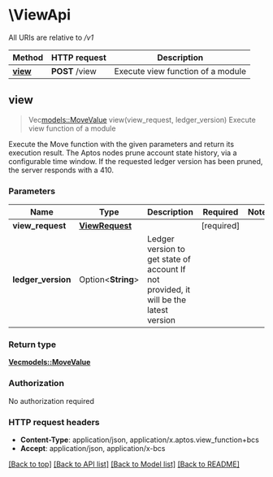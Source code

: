 # \ViewApi

All URIs are relative to */v1*

Method | HTTP request | Description
------------- | ------------- | -------------
[**view**](ViewApi.md#view) | **POST** /view | Execute view function of a module



## view

> Vec<models::MoveValue> view(view_request, ledger_version)
Execute view function of a module

Execute the Move function with the given parameters and return its execution result.  The Aptos nodes prune account state history, via a configurable time window. If the requested ledger version has been pruned, the server responds with a 410.

### Parameters


Name | Type | Description  | Required | Notes
------------- | ------------- | ------------- | ------------- | -------------
**view_request** | [**ViewRequest**](ViewRequest.md) |  | [required] |
**ledger_version** | Option<**String**> | Ledger version to get state of account  If not provided, it will be the latest version |  |

### Return type

[**Vec<models::MoveValue>**](MoveValue.md)

### Authorization

No authorization required

### HTTP request headers

- **Content-Type**: application/json, application/x.aptos.view_function+bcs
- **Accept**: application/json, application/x-bcs

[[Back to top]](#) [[Back to API list]](../README.md#documentation-for-api-endpoints) [[Back to Model list]](../README.md#documentation-for-models) [[Back to README]](../README.md)

